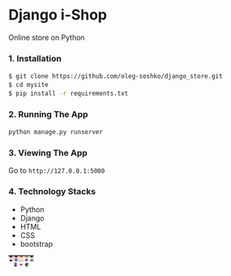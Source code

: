 # Django i-Shop
  Online store on Python
### 1. Installation

```bash
$ git clone https://github.com/oleg-soshko/django_store.git
$ cd mysite
$ pip install -r requirements.txt
```

### 2. Running The App

```bash
python manage.py runserver
```

### 3. Viewing The App

Go to `http://127.0.0.1:5000`

### 4. Technology Stacks
- Python
- Django
- HTML
- CSS
- bootstrap

<img
  src="/site_images/1.jpg"
  alt="Alt text"
  title="Optional title"
  style="display: inline-block; margin: 0 auto; max-width: 50px">
